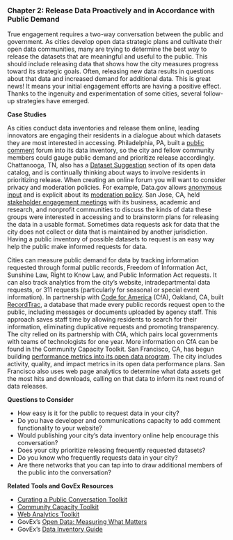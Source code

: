 ### Chapter 2: Release Data Proactively and in Accordance with Public Demand

True engagement requires a two-way conversation between the public and government. As cities develop open data strategic plans and cultivate their open data communities, many are trying to determine the best way to release the datasets that are meaningful and useful to the public. This should include releasing data that shows how the city measures progress toward its strategic goals. Often, releasing new data results in questions about that data and increased demand for additional data. This is great news! It means your initial engagement efforts are having a positive effect. Thanks to the ingenuity and experimentation of some cities, several follow-up strategies have emerged.

**Case Studies**

As cities conduct data inventories and release them online, leading innovators are engaging their residents in a dialogue about which datasets they are most interested in accessing. Philadelphia, PA, built a [public comment](http://www.phila.gov/data/inventory/) forum into its data inventory, so the city and fellow community members could gauge public demand and prioritize release accordingly. Chattanooga, TN, also has a [Dataset Suggestion](https://data.chattlibrary.org/nominate) section of its open data catalog, and is continually thinking about ways to involve residents in prioritizing release. When creating an online forum you will want to consider privacy and moderation policies. For example, Data.gov allows [anonymous input](http://www.data.gov/privacy-policy#personal_info) and is explicit about its [moderation policy](http://www.data.gov/privacy-policy#moderation). San Jose, CA, held [stakeholder engagement meetings](http://www.microsoftbayarea.com/2016/01/13/crowdsourcing-with-the-right-crowd-open-data-and-nonprofits-in-san-jose/) with its business, academic and research, and nonprofit communities to discuss the kinds of data these groups were interested in accessing and to brainstorm plans for releasing the data in a usable format. Sometimes data requests ask for data that the city does not collect or data that is maintained by another jurisdiction. Having a public inventory of possible datasets to request is an easy way help the public make informed requests for data.

Cities can measure public demand for data by tracking information requested through formal public records, Freedom of Information Act, Sunshine Law, Right to Know Law, and Public Information Act requests. It can also track analytics from the city’s website, intradepartmental data requests, or 311 requests (particularly for seasonal or special event information). In partnership with [Code for America](https://www.codeforamerica.org/) (CfA), Oakland, CA, built [RecordTrac](http://records.oaklandnet.com/), a database that made every public records request open to the public, including messages or documents uploaded by agency staff. This approach saves staff time by allowing residents to search for their information, eliminating duplicative requests and promoting transparency. The city relied on its partnership with CfA, which pairs local governments with teams of technologists for one year. More information on CfA can be found in the Community Capacity Toolkit. San Francisco, CA, has begun building [performance metrics into its open data program](https://docs.google.com/document/d/1wvrSviKN8mYtxVVYCw7WohoujJjSFvSkY_Tj3ku8UMU/edit). The city includes activity, quality, and impact metrics in its open data performance plans. San Francisco also uses web page analytics to determine what data assets get the most hits and downloads, calling on that data to inform its next round of data releases.

**Questions to Consider**
* How easy is it for the public to request data in your city?
* Do you have developer and communications capacity to add comment functionality to your website?
* Would publishing your city’s data inventory online help encourage this conversation?
* Does your city prioritize releasing frequently requested datasets?
* Do you know who frequently requests data in your city?
* Are there networks that you can tap into to draw additional members of the public into the conversation?

**Related Tools and GovEx Resources**
* [Curating a Public Conversation Toolkit](chapter6.3.md)
* [Community Capacity Toolkit](chapter6.1.md)
* [Web Analytics Toolkit](chapter6.5.md)
* GovEx’s [Open Data: Measuring What Matters](http://govex.jhu.edu/open-data-measuring-what-matters/)
* GovEx’s [Data Inventory Guide](https://www.gitbook.com/book/centerforgov/dataset-inventory-guidelines/details)
